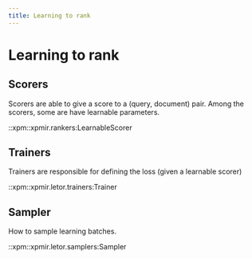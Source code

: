 ```yaml
---
title: Learning to rank
---
```


# Learning to rank

## Scorers

Scorers are able to give a score to a (query, document) pair. Among the
scorers, some are have learnable parameters.

::xpm::xpmir.rankers:LearnableScorer


## Trainers

Trainers are responsible for defining the loss (given a learnable scorer)


::xpm::xpmir.letor.trainers:Trainer

## Sampler

How to sample learning batches.

::xpm::xpmir.letor.samplers:Sampler
